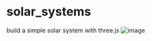 # solar_systems
build a simple solar system with three.js
![image](https://github.com/quangtuan-0504/solar_systems/assets/87072044/6490ba02-80ab-485a-b8a9-3bbb4c1cc6a9)
